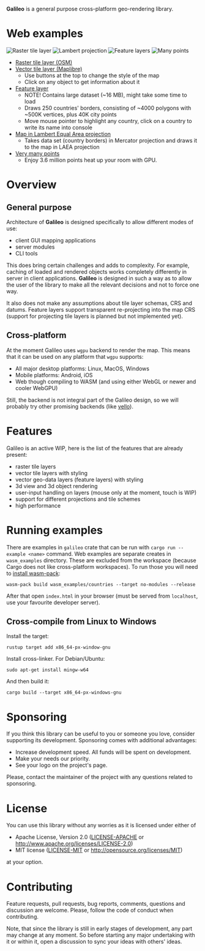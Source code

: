 **Galileo** is a general purpose cross-platform geo-rendering library.

# Web examples

![Raster tile layer](https://maximkaaa.github.io/galileo/osm_256.png)
![Lambert projection](https://maximkaaa.github.io/galileo/lambert_sm.png)
![Feature layers](https://maximkaaa.github.io/galileo/countries_sm.png)
![Many points](https://maximkaaa.github.io/galileo/many_points.gif)

* [Raster tile layer (OSM)](https://maximkaaa.github.io/galileo/raster_tiles/)
* [Vector tile layer (Maplibre)](https://maximkaaa.github.io/galileo/vector_tiles/)
  * Use buttons at the top to change the style of the map
  * Click on any object to get information about it
* [Feature layer](https://maximkaaa.github.io/galileo/feature_layers/)
  * NOTE! Contains large dataset (~16 MB), might take some time to load
  * Draws 250 countries' borders, consisting of ~4000 polygons with ~500K vertices, plus 40K city points
  * Move mouse pointer to highlight any country, click on a country to write its name into console
* [Map in Lambert Equal Area projection](https://maximkaaa.github.io/galileo/lambert/)
  * Takes data set (country borders) in Mercator projection and draws it to the map in LAEA projection
* [Very many points](https://maximkaaa.github.io/galileo/many_points/)
  * Enjoy 3.6 million points heat up your room with GPU.

# Overview

## General purpose

Architecture of **Galileo** is designed specifically to allow different modes of use:
* client GUI mapping applications
* server modules
* CLI tools

This does bring certain challenges and adds to complexity. For example, caching
of loaded and rendered objects works completely differently in server in client
applications. **Galileo** is designed in such a way as to allow the user of the
library to make all the relevant decisions and not to force one way.

It also does not make any assumptions about tile layer schemas, CRS and datums.
Feature layers support transparent re-projecting into the map CRS (support for
projecting tile layers is planned but not implemented yet).

## Cross-platform

At the moment Galileo uses `wgpu` backend to render the map. This means that
it can be used on any platform that `wgpu` supports:
* All major desktop platforms: Linux, MacOS, Windows
* Mobile platforms: Android, iOS
* Web though compiling to WASM (and using either WebGL or newer and cooler WebGPU)

Still, the backend is not integral part of the Galileo design, so we will probably
try other promising backends (like [vello](https://github.com/linebender/vello)).

# Features

Galileo is an active WIP, here is the list of the features that are already present:
* raster tile layers
* vector tile layers with styling
* vector geo-data layers (feature layers) with styling
* 3d view and 3d object rendering
* user-input handling on layers (mouse only at the moment, touch is WIP)
* support for different projections and tile schemes
* high performance

# Running examples

There are examples in `galileo` crate that can be run with `cargo run --example <name>`
command. Web examples are separate creates in `wasm_examples` directory. These are
excluded from the workspace (because Cargo does not like cross-platform workspaces).
To run those you will need to [install wasm-pack](https://rustwasm.github.io/wasm-pack/installer/):

```shell
wasm-pack build wasm_examples/countries --target no-modules --release
```

After that open `index.html` in your browser (must be served from `localhost`, use your
favourite developer server).

## Cross-compile from Linux to Windows

Install the target:

```shell
rustup target add x86_64-px-window-gnu
```

Install cross-linker. For Debian/Ubuntu:

```
sudo apt-get install mingw-w64
```

And then build it:

```shell
cargo build --target x86_64-px-windows-gnu
```

# Sponsoring

If you think this library can be useful to you or someone you love, consider supporting its development. Sponsoring
comes with additional advantages:
* Increase development speed. All funds will be spent on development.
* Make your needs our priority.
* See your logo on the project's page.

Please, contact the maintainer of the project with any questions related to sponsoring.

# License

You can use this library without any worries as it is licensed under either of

* Apache License, Version 2.0 ([LICENSE-APACHE](LICENSE-APACHE) or http://www.apache.org/licenses/LICENSE-2.0)
* MIT license ([LICENSE-MIT](LICENSE-MIT) or http://opensource.org/licenses/MIT)

at your option.

# Contributing

Feature requests, pull requests, bug reports, comments, questions and discussion are welcome. Please, follow the code
of conduct when contributing.

Note, that since the library is still in early stages of development, any part may change at any moment. So before
starting any major undertaking with it or within it, open a discussion to sync your ideas with others' ideas.